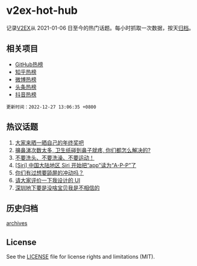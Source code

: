 # v2ex-hot-hub

 记录[V2EX](https://www.v2ex.com/)从 2021-01-06 日至今的热门话题。每小时抓取一次数据，按天[归档](archives)。
 
 ## 相关项目

- [GitHub热榜](https://github.com/lonnyzhang423/github-hot-hub)
- [知乎热榜](https://github.com/lonnyzhang423/zhihu-hot-hub)
- [微博热榜](https://github.com/lonnyzhang423/weibo-hot-hub)
- [头条热榜](https://github.com/lonnyzhang423/toutiao-hot-hub)
- [抖音热榜](https://github.com/lonnyzhang423/douyin-hot-hub)


 `更新时间：2022-12-27 13:06:35 +0800`

## 热议话题

1. [大家来晒一晒自己的年终奖吧](https://www.v2ex.com/t/904879)
1. [擤鼻涕次数太多, 卫生纸碰到鼻子就疼, 你们都怎么解决的?](https://www.v2ex.com/t/904731)
1. [不要洗头、不要洗澡、不要运动！](https://www.v2ex.com/t/904895)
1. [[Siri] 中国大陆地区 Siri 开始把“app”读为“A-P-P”了](https://www.v2ex.com/t/904875)
1. [你们有过想要舔屏的冲动吗？](https://www.v2ex.com/t/904840)
1. [请大家评价一下我设计的 UI](https://www.v2ex.com/t/904855)
1. [深圳地下要是没啥宝贝我是不相信的](https://www.v2ex.com/t/904869)

## 历史归档

[archives](archives)

## License

See the [LICENSE](LICENSE) file for license rights and limitations (MIT).
